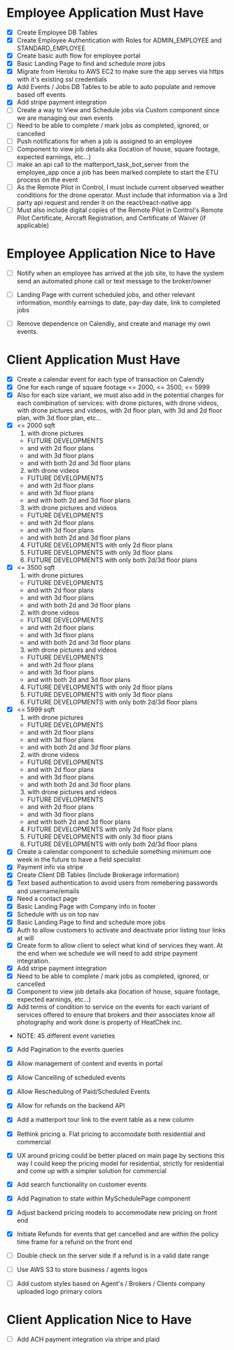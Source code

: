 
# Employee Application Must Have
- [X] Create Employee DB Tables
- [X] Create Employee Authentication with Roles for ADMIN_EMPLOYEE and STANDARD_EMPLOYEE
- [X] Create basic auth flow for employee portal
- [X] Basic Landing Page to find and schedule more jobs
- [X] Migrate from Heroku to AWS EC2 to make sure the app serves via https with it's existing ssl credentials
- [X] Add Events / Jobs DB Tables to be able to auto populate and remove based off events
- [X] Add stripe payment integration
- [ ] Create a way to View and Schedule jobs via Custom component since we are managing our own events
- [ ] Need to be able to complete / mark jobs as completed, ignored, or cancelled
- [ ] Push notifications for when a job is assigned to an employee
- [ ] Component to view job details aka (location of house, square footage, expected earnings, etc...)
- [ ] make an api call to the matterport_task_bot_server from the employee_app once a job has been marked complete to start the ETU process on the event
- [ ] As the Remote Pilot in Control, I must include current observed weather conditions for the drone operator. Must include that information via a 3rd party api request and render it on the react/react-native app
- [ ] Must also include digital copies of the Remote Pilot in Control's Remote Pilot Certificate, Aircraft Registration, and Certificate of Waiver (if applicable)

# Employee Application Nice to Have
- [ ] Notify when an employee has arrived at the job site, to have the system send an automated phone call or text message to the broker/owner
- [ ] Landing Page with current scheduled jobs, and other relevant information, monthly earnings to date, pay-day date, link to completed jobs
- [ ] Remove dependence on Calendly, and create and manage my own events.


# Client Application Must Have
- [X] Create a calendar event for each type of transaction on Calendly
- [X] One for each range of square footage <= 2000, <= 3500, <= 5999
- [X] Also for each size variant, we must also add in the potential charges for each combination of services: with drone pictures, with drone videos, with drone pictures and videos, with 2d floor plan, with 3d and 2d floor plan, with 3d floor plan, etc...
- [X] <= 2000 sqft
  1. with drone pictures
    - FUTURE DEVELOPMENTS
    - and with 2d floor plans
    - and with 3d floor plans
    - and with both 2d and 3d floor plans
  2. with drone videos
    - FUTURE DEVELOPMENTS
    - and with 2d floor plans
    - and with 3d floor plans
    - and with both 2d and 3d floor plans
  3. with drone pictures and videos
    - FUTURE DEVELOPMENTS
    - and with 2d floor plans
    - and with 3d floor plans
    - and with both 2d and 3d floor plans
  4. FUTURE DEVELOPMENTS with only 2d floor plans
  5. FUTURE DEVELOPMENTS with only 3d floor plans
  6. FUTURE DEVELOPMENTS with only both 2d/3d floor plans
- [X] <= 3500 sqft
  1. with drone pictures
    - FUTURE DEVELOPMENTS
    - and with 2d floor plans
    - and with 3d floor plans
    - and with both 2d and 3d floor plans
  2. with drone videos
    - FUTURE DEVELOPMENTS
    - and with 2d floor plans
    - and with 3d floor plans
    - and with both 2d and 3d floor plans
  3. with drone pictures and videos
    - FUTURE DEVELOPMENTS
    - and with 2d floor plans
    - and with 3d floor plans
    - and with both 2d and 3d floor plans
  4. FUTURE DEVELOPMENTS with only 2d floor plans
  5. FUTURE DEVELOPMENTS with only 3d floor plans
  6. FUTURE DEVELOPMENTS with only both 2d/3d floor plans
- [X] <= 5999 sqft
  1. with drone pictures
    - FUTURE DEVELOPMENTS
    - and with 2d floor plans
    - and with 3d floor plans
    - and with both 2d and 3d floor plans
  2. with drone videos
    - FUTURE DEVELOPMENTS
    - and with 2d floor plans
    - and with 3d floor plans
    - and with both 2d and 3d floor plans
  3. with drone pictures and videos
    - FUTURE DEVELOPMENTS
    - and with 2d floor plans
    - and with 3d floor plans
    - and with both 2d and 3d floor plans
  4. FUTURE DEVELOPMENTS with only 2d floor plans
  5. FUTURE DEVELOPMENTS with only 3d floor plans
  6. FUTURE DEVELOPMENTS with only both 2d/3d floor plans
- [X] Create a calendar component to schedule something minimum one week in the future to have a field specialist
- [X] Payment info via stripe
- [X] Create Client DB Tables (Include Brokerage information)
- [X] Text based authentication to avoid users from remebering passwords and username/emails
- [X] Need a contact page
- [X] Basic Landing Page with Company info in footer
- [X] Schedule with us on top nav
- [X] Basic Landing Page to find and schedule more jobs
- [X] Auth to allow customers to activate and deactivate prior listing tour links at will
- [X] Create form to allow client to select what kind of services they want. At the end when we schedule we will need to add stripe payment integration.
- [X] Add stripe payment integration
- [X] Need to be able to complete / mark jobs as completed, ignored, or cancelled
- [X] Component to view job details aka (location of house, square footage, expected earnings, etc...)
- [X] Add terms of condition to service on the events for each variant of services offered to ensure that brokers and their associates know all photography and work done is property of HeatChek inc.
- NOTE: 45 different event varieties
- [X] Add Pagination to the events queries
- [X] Allow management of content and events in portal
- [X] Allow Cancelling of scheduled events
- [X] Allow Rescheduling of Paid/Scheduled Events
- [X] Allow for refunds on the backend API
- [X] Add a matterport tour link to the event table as a new column
- [X] Rethink pricing
  a. Flat pricing to accomodate both residential and commercial
- [X] UX around pricing could be better placed on main page by sections this way I could keep the pricing model for residential, strictly for residential and come up with a simpler solution for commercial
- [X] Add search functionality on customer events
- [X] Add Pagination to state within MySchedulePage component
- [X] Adjust backend pricing models to accommodate new pricing on front end
- [X] Initiate Refunds for events that get cancelled and are within the policy time frame for a refund on the front end
- [ ] Double check on the server side if a refund is in a valid date range
- [ ] Use AWS S3 to store business / agents logos
- [ ] Add custom styles based on Agent's / Brokers / Clients company uploaded logo primary colors


# Client Application Nice to Have
 - [ ] Add ACH payment integration via stripe and plaid
